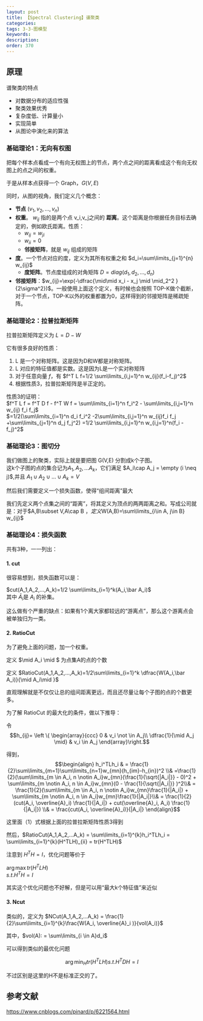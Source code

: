 ```yaml
---
layout: post
title: 【Spectral Clustering】谱聚类
categories:
tags: 3-3-图模型
keywords:
description:
order: 370
---
```


## 原理

谱聚类的特点
- 对数据分布的适应性强
- 聚类效果优秀
- 复杂度低、计算量小
- 实现简单
- 从图论中演化来的算法

### 基础理论1：无向有权图

把每个样本点看成一个有向无权图上的节点，两个点之间的距离看成这个有向无权图上的点之间的权重。

于是从样本点获得一个 Graph，$G(V, E)$  

同时，从图的视角，我们定义几个概念：

- **节点** $(v_1,v_2,...,v_n)$
- **权重**。 $w_{ij}$ 指的是两个点 v_i,v_j之间的 **距离**。这个距离是你根据任务目标去确定的，例如欧氏距离。性质：
  - $w_{ij}=w_{ji}$
  - $w_{ii}=0$
  - **邻接矩阵**，就是 $w_{ij}$ 组成的矩阵
- **度**。一个节点对应的度，定义为其所有权重之和 $d_i=\sum\limits_{j=1}^{n} w_{ij}$
  - **度矩阵**。节点度组成的对角矩阵 $D=diag(d_1,d_2,...,d_n)$
- **邻接矩阵**：$w_{ij}=\exp(-\dfrac{\mid\mid x_i - x_j \mid \mid_2^2 }{2\sigma^2})$。一般使用上面这个定义，有时候也会按照 TOP-K做个截断，对于一个节点，TOP-K以外的权重都置为0，这样得到的邻接矩阵是稀疏矩阵。


### 基础理论2：拉普拉斯矩阵

拉普拉斯矩阵定义为 $L=D-W$

它有很多良好的性质：
1. L 是一个对称矩阵。这是因为D和W都是对称矩阵。
2. L 对应的特征值都是实数。这是因为L是一个实对称矩阵
3. 对于任意向量 $f$，有 $f^T L f=1/2 \sum\limits_{i,j=1}^n w_{ij}(f_i-f_j)^2$
4. 根据性质3，拉普拉斯矩阵是半正定的。

性质3的证明：  
$f^T L f = f^T D f - f^T W f = \sum\limits_{i=1}^n f_i^2 - \sum\limits_{i,j=1}^n w_{ij} f_i f_j$  
$=1/2(\sum\limits_{i=1}^n d_i f_i^2 -2\sum\limits_{i,j=1}^n w_{ij}f_i f_j +\sum\limits_{j=1}^n d_j f_j^2) =1/2 \sum\limits_{i,j=1}^n w_{i,j=1}^n(f_i - f_j)^2$

### 基础理论3：图切分

我们做图上的聚类，实际上就是要把图 G(V,E) 分割成k个子图。  
这k个子图的点的集合记为$A_1,A_2,...A_k$，它们满足 $A_i\cap A_j = \empty (i \neq j)$,并且 $A_1\cup A_2 \cup ... \cup A_k =V$  

然后我们需要定义一个损失函数，使得“组间距离”最大

我们先定义两个点集之间的“距离”，将其定义为顶点的两两距离之和。写成公司就是：对于$A,B\subset V,A\cap B $，定义$W(A,B)=\sum\limits_{i\in A, j\in B} w_{ij}$  

### 基础理论4：损失函数

共有3种，一一列出：

#### 1. cut

很容易想到，损失函数可以是：  

$cut(A_1,A_2,...,A_k)=1/2 \sum\limits_{i=1}^k(A_i,\bar A_i)$  
其中 $\bar A_i$是 $A_i$ 的补集。  

这么做有个严重的缺点：如果有1个离大家都较远的“游离点”，那么这个游离点会被单独归为一类。

#### 2. RatioCut

为了避免上面的问题，加一个权重。

定义 $\mid A_i \mid $ 为点集A的点的个数

定义 $RatioCut(A_1,A_2,...,A_k)=1/2\sum\limits_{i=1}^k \dfrac{W(A_i,\bar A_i)}{\mid A_i\mid }$

直观理解就是不仅仅让总的组间距离更远，而且还尽量让每个子图的点的个数更多。

为了解 RatioCut 的最大化的条件，做以下推导：


令 $$h_{ij}= \left \{ \begin{array}{ccc}
0 & v_i \not \in A_j\\
\dfrac{1}{\mid A_j \mid} & v_i \in A_j
\end{array}\right.$$

得到，  
$$\begin{align} h_i^TLh_i &
= \frac{1}{2}\sum\limits_{m=1}\sum\limits_{n=1}w_{mn}(h_{im}-h_{in})^2 \\&
=\frac{1}{2}(\sum\limits_{m \in A_i, n \notin A_i}w_{mn}(\frac{1}{\sqrt{|A_i|}} - 0)^2 +  \sum\limits_{m \notin A_i, n \in A_i}w_{mn}(0 - \frac{1}{\sqrt{|A_i|}} )^2\\&
= \frac{1}{2}(\sum\limits_{m \in A_i, n \notin A_i}w_{mn}\frac{1}{|A_i|} +  \sum\limits_{m \notin A_i, n \in A_i}w_{mn}\frac{1}{|A_i|}\\& = \frac{1}{2}(cut(A_i, \overline{A}_i) \frac{1}{|A_i|} + cut(\overline{A}_i, A_i) \frac{1}{|A_i|}) \\&
=  \frac{cut(A_i, \overline{A}_i)}{|A_i|} \end{align}$$

这里面（1）式根据上面的拉普拉斯矩阵性质3得到


然后，$RatioCut(A_1,A_2,...A_k) = \sum\limits_{i=1}^{k}h_i^TLh_i = \sum\limits_{i=1}^{k}(H^TLH)_{ii} = tr(H^TLH)$

注意到 $H^TH=I$，优化问题等价于

$\arg\max tr(H^TLH)$  
$s.t. H^TH=I$

其实这个优化问题也不好解，但是可以用“最大k个特征值”来近似

#### 3. Ncut

类似的，定义为 $NCut(A_1,A_2,...A_k) = \frac{1}{2}\sum\limits_{i=1}^{k}\frac{W(A_i, \overline{A}_i )}{vol(A_i)}$

其中，$vol(A): = \sum\limits_{i \in A}d_i$

可以得到类似的最优化问题

$$\arg\min_H  tr(H^TLH)  s.t. H^TDH=I$$

不过区别是这里的H不是标准正交的了。

## 参考文献

https://www.cnblogs.com/pinard/p/6221564.html
